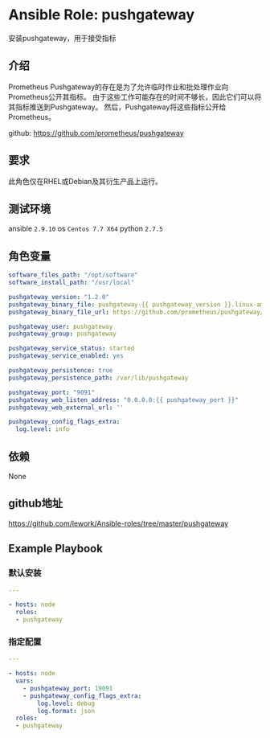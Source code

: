 # Ansible Role: pushgateway

安装pushgateway，用于接受指标

## 介绍
Prometheus Pushgateway的存在是为了允许临时作业和批处理作业向Prometheus公开其指标。 由于这些工作可能存在的时间不够长，因此它们可以将其指标推送到Pushgateway。 然后，Pushgateway将这些指标公开给Prometheus。

github: https://github.com/prometheus/pushgateway

## 要求

此角色仅在RHEL或Debian及其衍生产品上运行。

## 测试环境

ansible `2.9.10`
os `Centos 7.7 X64`
python `2.7.5`

## 角色变量
```yaml
software_files_path: "/opt/software"
software_install_path: "/usr/local"

pushgateway_version: "1.2.0"
pushgateway_binary_file: pushgateway-{{ pushgateway_version }}.linux-amd64.tar.gz
pushgateway_binary_file_url: https://github.com/prometheus/pushgateway/releases/download/v{{ pushgateway_version }}/{{ pushgateway_binary_file }}

pushgateway_user: pushgateway
pushgateway_group: pushgateway

pushgateway_service_status: started
pushgateway_service_enabled: yes

pushgateway_persistence: true
pushgateway_persistence_path: /var/lib/pushgateway

pushgateway_port: "9091"
pushgateway_web_listen_address: "0.0.0.0:{{ pushgateway_port }}"
pushgateway_web_external_url: ''

pushgateway_config_flags_extra:
  log.level: info
```

## 依赖

None

## github地址
https://github.com/lework/Ansible-roles/tree/master/pushgateway

## Example Playbook

### 默认安装

```yaml
---

- hosts: node
  roles:
  - pushgateway
```

### 指定配置

```yaml
---

- hosts: node
  vars:
    - pushgateway_port: 19091
    - pushgateway_config_flags_extra:
        log.level: debug
        log.format: json
  roles:
  - pushgateway
```